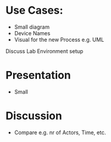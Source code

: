 
# Use Cases:

 - Small diagram
 - Device Names
 - Visual for the new Process e.g. UML

Discuss Lab Environment setup


# Presentation
 - Small


# Discussion

 - Compare e.g. nr of Actors, Time, etc.
 